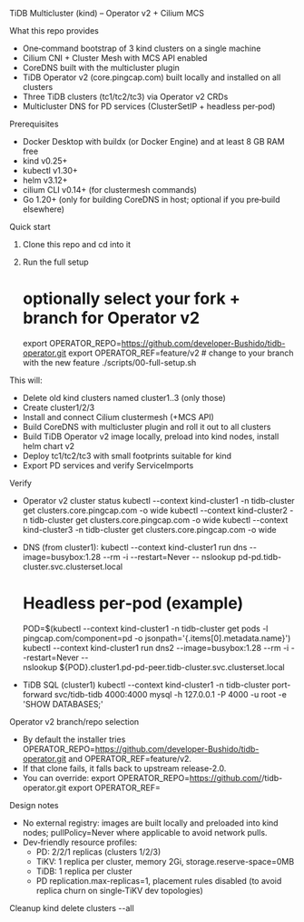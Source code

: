 TiDB Multicluster (kind) – Operator v2 + Cilium MCS

What this repo provides
- One‑command bootstrap of 3 kind clusters on a single machine
- Cilium CNI + Cluster Mesh with MCS API enabled
- CoreDNS built with the multicluster plugin
- TiDB Operator v2 (core.pingcap.com) built locally and installed on all clusters
- Three TiDB clusters (tc1/tc2/tc3) via Operator v2 CRDs
- Multicluster DNS for PD services (ClusterSetIP + headless per‑pod)

Prerequisites
- Docker Desktop with buildx (or Docker Engine) and at least 8 GB RAM free
- kind v0.25+
- kubectl v1.30+
- helm v3.12+
- cilium CLI v0.14+ (for clustermesh commands)
- Go 1.20+ (only for building CoreDNS in host; optional if you pre‑build elsewhere)

Quick start
1) Clone this repo and cd into it

2) Run the full setup
   # optionally select your fork + branch for Operator v2
   export OPERATOR_REPO=https://github.com/developer-Bushido/tidb-operator.git
   export OPERATOR_REF=feature/v2   # change to your branch with the new feature
   ./scripts/00-full-setup.sh

This will:
- Delete old kind clusters named cluster1..3 (only those)
- Create cluster1/2/3
- Install and connect Cilium clustermesh (+MCS API)
- Build CoreDNS with multicluster plugin and roll it out to all clusters
- Build TiDB Operator v2 image locally, preload into kind nodes, install helm chart v2
- Deploy tc1/tc2/tc3 with small footprints suitable for kind
- Export PD services and verify ServiceImports

Verify
- Operator v2 cluster status
  kubectl --context kind-cluster1 -n tidb-cluster get clusters.core.pingcap.com -o wide
  kubectl --context kind-cluster2 -n tidb-cluster get clusters.core.pingcap.com -o wide
  kubectl --context kind-cluster3 -n tidb-cluster get clusters.core.pingcap.com -o wide

- DNS (from cluster1):
  kubectl --context kind-cluster1 run dns --image=busybox:1.28 --rm -i --restart=Never -- nslookup pd-pd.tidb-cluster.svc.clusterset.local

  # Headless per‑pod (example)
  POD=$(kubectl --context kind-cluster1 -n tidb-cluster get pods -l pingcap.com/component=pd -o jsonpath='{.items[0].metadata.name}')
  kubectl --context kind-cluster1 run dns2 --image=busybox:1.28 --rm -i --restart=Never -- \
    nslookup ${POD}.cluster1.pd-pd-peer.tidb-cluster.svc.clusterset.local

- TiDB SQL (cluster1)
  kubectl --context kind-cluster1 -n tidb-cluster port-forward svc/tidb-tidb 4000:4000
  mysql -h 127.0.0.1 -P 4000 -u root -e 'SHOW DATABASES;'

Operator v2 branch/repo selection
- By default the installer tries OPERATOR_REPO=https://github.com/developer-Bushido/tidb-operator.git and OPERATOR_REF=feature/v2.
- If that clone fails, it falls back to upstream release-2.0.
- You can override:
  export OPERATOR_REPO=https://github.com/<your-org>/tidb-operator.git
  export OPERATOR_REF=<your-branch>

Design notes
- No external registry: images are built locally and preloaded into kind nodes; pullPolicy=Never where applicable to avoid network pulls.
- Dev‐friendly resource profiles:
  - PD: 2/2/1 replicas (clusters 1/2/3)
  - TiKV: 1 replica per cluster, memory 2Gi, storage.reserve-space=0MB
  - TiDB: 1 replica per cluster
  - PD replication.max-replicas=1, placement rules disabled (to avoid replica churn on single‑TiKV dev topologies)

Cleanup
  kind delete clusters --all
